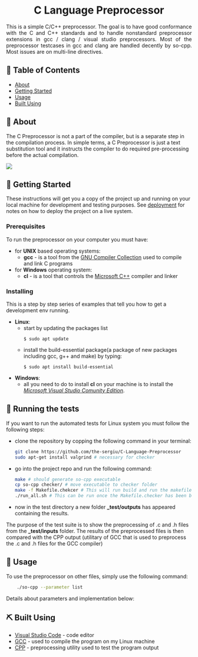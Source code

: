 <h1 align="center">C Language Preprocessor</h1>

<p align="justify"> This is a simple C/C++ preprocessor. The goal is to have good conformance with the C and C++ standards and to handle nonstandard preprocessor extensions in gcc / clang / visual studio preprocessors. Most of the preprocessor testcases in gcc and clang are handled decently by so-cpp. Most issues are on multi-line directives.
    <br> 
</p>

## 📝 Table of Contents
- [About](#about)
- [Getting Started](#getting_started)
- [Usage](#usage)
- [Built Using](#built_using)

## 🧐 About <a name = "about"></a>
The C Preprocessor is not a part of the compiler, but is a separate step in the compilation process. In simple terms, a C Preprocessor is just a text substitution tool and it instructs the compiler to do required pre-processing before the actual compilation.


<img src="./res/Preprocessor-In-C.png">


## 🏁 Getting Started <a name = "getting_started"></a>
These instructions will get you a copy of the project up and running on your local machine for development and testing purposes. See [deployment](#deployment) for notes on how to deploy the project on a live system.

### Prerequisites
To run the preprocessor on your computer you must have:
* for **UNIX** based operating systems: 
    * **gcc** - is a tool from the [GNU Compiler Collection](https://linuxize.com/post/how-to-install-gcc-compiler-on-ubuntu-18-04/) used to compile and link C programs
* for **Windows** operating system: 
    * **cl** -  is a tool that controls the [Microsoft C++](https://docs.microsoft.com/en-us/cpp/build/reference/compiler-options?view=vs-2019) compiler and linker

### Installing
This is a step by step series of examples that tell you how to get a development env running.

* **Linux**:
    * start by updating the packages list
        ```shell-script
        $ sudo apt update
        ```
    * install the build-essential package(a package of new packages including gcc, g++ and make) by typing:
        ```shell-script
        $ sudo apt install build-essential 
        ```
* **Windows**:
    * all you need to do to install **cl** on your machine is to install the [*Microsoft Visual Studio Comunity Edition*](https://visualstudio.microsoft.com/).

## 🔧 Running the tests <a name = "tests"></a>
If you want to run the automated tests for Linux system you must follow the following steps:
* clone the repository by copping the following command in your terminal:
    ```bash
    git clone https://github.com/the-sergiu/C-Language-Preprocessor
    sudo apt-get install valgrind # necessary for checker
    ```
* go into the project repo and run the following command:
    ```bash
    make # should generate so-cpp executable
    cp so-cpp checker/ # move executable to checker folder
    make -f Makefile.chekcer # This will run build and run the makefile
    ./run_all.sh # This can be run once the Makefile.checker has been built
    ```
* now in the test directory a new folder **_test/outputs** has appeared containing the results.

The purpose of the test suite is to show the preprocessing of .c and .h files from the **_test/inputs** folder. The results of the preprocessed files is then compared with the CPP output (utilitary of GCC that is used to preprocess the .c and .h files for the GCC compiler) 

## 🎈 Usage <a name="usage"></a>
To use the preprocessor on other files, simply use the following command:
```bash
    ./so-cpp --parameter list
```

Details about parameters and implementation below:

## ⛏️ Built Using <a name = "built_using"></a>
- [Visual Studio Code](https://code.visualstudio.com/) - code editor
- [GCC](https://gcc.gnu.org/) - used to compile the program on my Linux machine
- [CPP](https://www.codeproject.com/Articles/3853/Wave-a-Standard-conformant-C-preprocessor-library) - preprocessing utility used to test the program output
